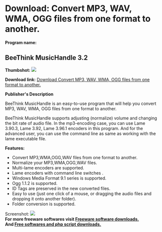 # Download: Convert MP3, WAV, WMA, OGG files from one format to another.

**Program name:**

## BeeThink MusicHandle 3.2

  
**Thumbshot:** ![](http://www.freewarefiles.com/screenshot/btmusichandle_md.gif)   
  
**Download link:** [Download Convert MP3, WAV, WMA, OGG files from one format to another.](http://freesoftwares.boysofts.com/BeeThink-MusicHandle_program_34365.html)  
  


**Publisher's Description**  
  


BeeThink MusicHandle is an easy-to-use program that will help you convert MP3, WAV, WMA, OGG files from one format to another. 

BeeThink MusicHandle supports adjusting (normalize) volume and changing the bit rate of audio file. In the mp3-encoding case, you can use Lame 3.90.3, Lame 3.92, Lame 3.96.1 encoders in this program. And for the advanced user, you can use the command line as same as working with the lame executable file.

**Features:**

  * Convert MP3,WMA,OGG,WAV files from one format to another. 
  * Normalize your MP3,WMA,OGG,WAV files. 
  * Multi-lame encoders are supported. 
  * Lame encoders with command line switches . 
  * Windows Media Format 9.1 series is supported. 
  * Ogg 1.1.2 is supported. 
  * ID Tags are preserved in the new converted files. 
  * Easy to use (just one click of a mouse, or dragging the audio files and dropping it onto another folder). 
  * Folder conversion is supported. 

  
  
Screenshot: ![](http://www.freewarefiles.com/screenshot/btmusichandle.gif)   
**For more freeware softwares visit [Freeware software downloads.](http://freesoftwares.boysofts.com/)**   
**And [Free softwares and php script downloads.](http://www.boysofts.com/)**
